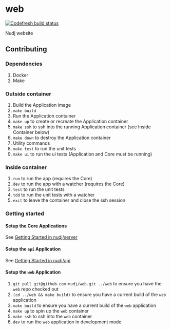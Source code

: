 # web

[![Codefresh build status]( https://g.codefresh.io/api/badges/build?repoOwner=nudj&repoName=web&branch=master&pipelineName=master&accountName=collingo&key=eyJhbGciOiJIUzI1NiJ9.NThhZDVhYzdhOGU4YWUwMTAwMzQ4MTcz.LswrznCGW0BHHD1jCDCg-EWQm_-4_j0qwWCvUTZcCYA&type=cf-1)]( https://g.codefresh.io/repositories/nudj/web/builds?filter=trigger:build;branch:master;service:58af1fc2a6eaef01000f1bd6~master)

Nudj website

## Contributing

### Dependencies

1. Docker
1. Make

### Outside container

1. Build the Application image
  1. `make build`
1. Run the Application container
  1. `make up` to create or recreate the Application container
  1. `make ssh` to ssh into the running Application container (see Inside Container below)
  1. `make down` to destroy the Application container
1. Utility commands
  1. `make test` to run the unit tests
  1. `make ui` to run the ui tests (Application and Core must be running)

### Inside container

1. `run` to run the app (requires the Core)
1. `dev` to run the app with a watcher (requires the Core)
1. `test` to run the unit tests
1. `tdd` to run the unit tests with a watcher
1. `exit` to leave the container and close the ssh session

### Getting started

#### Setup the Core Applications

See [Getting Started in nudj/server](https://github.com/nudj/server#getting-started)

#### Setup the `api` Application

See [Getting Started in nudj/api](https://github.com/nudj/api#getting-started)

#### Setup the `web` Application

1. `git pull git@github.com:nudj/web.git ../web` to ensure you have the `web` repo checked out
1. `(cd ../web && make build)` to ensure you have a current build of the `web` application
1. `make build` to ensure you have a current build of the `web` application
1. `make up` to spin up the `web` container
1. `make ssh` to ssh into the `web` container
1. `dev` to run the `web` application in development mode
